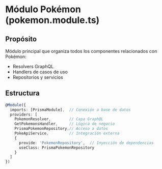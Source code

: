 # Módulo Pokémon (pokemon.module.ts)

## Propósito
Módulo principal que organiza todos los componentes relacionados con Pokémon:
- Resolvers GraphQL
- Handlers de casos de uso
- Repositorios y servicios

## Estructura
```typescript
@Module({
  imports: [PrismaModule],  // Conexión a base de datos
  providers: [
    PokemonResolver,        // Capa GraphQL
    GetPokemonsHandler,     // Lógica de negocio
    PrismaPokemonRepository,// Acceso a datos
    PokeApiService,         // Integración externa
    {
      provide: 'PokemonRepository',  // Inyección de dependencias
      useClass: PrismaPokemonRepository
    }
  ]
})